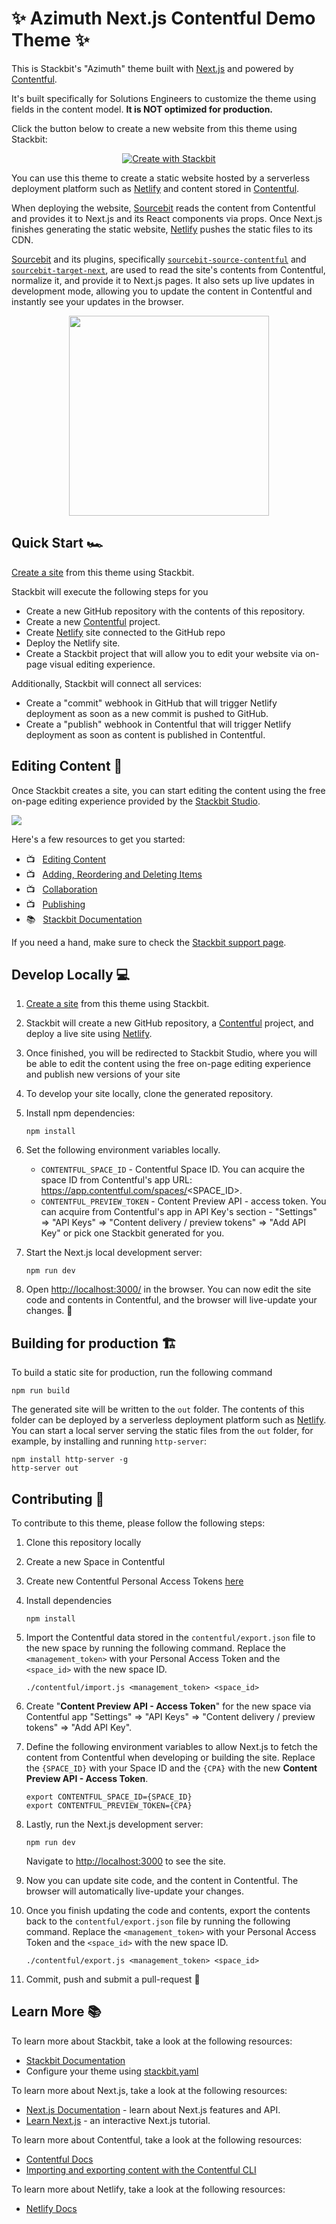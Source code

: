 # ✨ Azimuth Next.js Contentful Demo Theme ✨

This is Stackbit's "Azimuth" theme built with [Next.js](https://nextjs.org/) and powered by [Contentful](https://www.contentful.com).

It's built specifically for Solutions Engineers to customize the theme using fields in the content model. **It is NOT optimized for production.**

Click the button below to create a new website from this theme using Stackbit:

<p align="center">
  <a href="https://app.stackbit.com/create?theme=https://github.com/stackbit-sales/azimuth-next-contentful-demo&utm_source=theme-readme&utm_medium=referral&utm_campaign=stackbit_themes"><img alt="Create with Stackbit" src="https://assets.stackbit.com/badge/create-with-stackbit.svg"/></a>
</p>

You can use this theme to create a static website hosted by a serverless deployment platform such as [Netlify](https://www.netlify.com) and content stored in [Contentful](https://www.contentful.com).

When deploying the website, [Sourcebit](https://github.com/stackbithq/sourcebit) reads the content from Contentful and provides it to Next.js and its React components via props. Once Next.js finishes generating the static website, [Netlify](https://www.netlify.com) pushes the static files to its CDN.

[Sourcebit](https://github.com/stackbithq/sourcebit) and its plugins, specifically [`sourcebit-source-contentful`](https://github.com/stackbithq/sourcebit-source-contentful) and [`sourcebit-target-next`](https://github.com/stackbithq/sourcebit-target-next), are used to read the site's contents from Contentful, normalize it, and provide it to Next.js pages. It also sets up live updates in development mode, allowing you to update the content in Contentful and instantly see your updates in the browser.

<p align="center">
<img src="docs/sourcebit-contentful-nextjs.svg" width="320">
</p>

## Quick Start 🏎

[Create a site](https://app.stackbit.com/create?theme=https://github.com/stackbit-sales/azimuth-next-contentful-demo&utm_source=theme-readme&utm_medium=referral&utm_campaign=stackbit_themes) from this theme using Stackbit.

Stackbit will execute the following steps for you

- Create a new GitHub repository with the contents of this repository.
- Create a new [Contentful](https://www.contentful.com) project.
- Create [Netlify](https://www.netlify.com) site connected to the GitHub repo
- Deploy the Netlify site.
- Create a Stackbit project that will allow you to edit your website via on-page visual editing experience.

Additionally, Stackbit will connect all services:

- Create a "commit" webhook in GitHub that will trigger Netlify deployment as
  soon as a new commit is pushed to GitHub.
- Create a "publish" webhook in Contentful that will trigger Netlify deployment as
  soon as content is published in Contentful.


## Editing Content 📝

Once Stackbit creates a site, you can start editing the content using the free on-page editing experience provided by the [Stackbit Studio](https://stackbit.com?utm_source=project-readme&utm_medium=referral&utm_campaign=user_themes).

[![](https://i3.ytimg.com/vi/zd9lGRLVDm4/hqdefault.jpg)](https://stackbit.link/project-readme-lead-video)

Here's a few resources to get you started:

- 📺 &nbsp; [Editing Content](https://stackbit.link/project-readme-editing-video)
- 📺 &nbsp; [Adding, Reordering and Deleting Items](https://stackbit.link/project-readme-adding-video)
- 📺 &nbsp; [Collaboration](https://stackbit.link/project-readme-collaboration-video)
- 📺 &nbsp; [Publishing](https://stackbit.link/project-readme-publishing-video)
- 📚 &nbsp; [Stackbit Documentation](https://stackbit.link/project-readme-documentation)

If you need a hand, make sure to check the [Stackbit support page](https://stackbit.link/project-readme-support).


## Develop Locally 💻

1. [Create a site](https://app.stackbit.com/create?theme=https://github.com/stackbit-themes/azimuth-nextjs-contentful&utm_source=theme-readme&utm_medium=referral&utm_campaign=stackbit_themes) from this theme using Stackbit.

1. Stackbit will create a new GitHub repository, a [Contentful](https://www.contentful.com) project, and deploy a live site using [Netlify](https://www.netlify.com).

1. Once finished, you will be redirected to Stackbit Studio, where you will be able to edit the content using the free on-page editing experience and publish new versions of your site

1. To develop your site locally, clone the generated repository.

1. Install npm dependencies:
   
   ```shell
   npm install
   ```

1. Set the following environment variables locally.

   - `CONTENTFUL_SPACE_ID` - Contentful Space ID. You can acquire the space ID from Contentful's app URL: https://app.contentful.com/spaces/<SPACE_ID>.
   - `CONTENTFUL_PREVIEW_TOKEN` - Content Preview API - access token. You can acquire from Contentful's app in API Key's section - "Settings" => "API Keys" => "Content delivery / preview tokens" => "Add API Key" or pick one Stackbit generated for you.

1. Start the Next.js local development server:

   ```shell
   npm run dev
   ```

1. Open [http://localhost:3000/](http://localhost:3000/) in the browser. You can now edit the site code and contents in Contentful, and the browser will live-update your changes. 🎉


## Building for production 🏗

To build a static site for production, run the following command

```shell
npm run build
```

The generated site will be written to the `out` folder. The contents of this folder can be deployed by a serverless deployment platform such as [Netlify](https://www.netlify.com). You can start a local server serving the static files from the `out` folder, for example, by installing and running `http-server`:

```shell
npm install http-server -g
http-server out
```


## Contributing 🙏

To contribute to this theme, please follow the following steps:

1. Clone this repository locally

1. Create a new Space in Contentful

1. Create new Contentful Personal Access Tokens [here](https://app.contentful.com/account/profile/cma_tokens/)

1. Install dependencies

   ```shell
   npm install
   ```

1. Import the Contentful data stored in the `contentful/export.json` file to the new space by running the following command. Replace the `<management_token>` with your Personal Access Token and the `<space_id>` with the new space ID.

   ```shell
   ./contentful/import.js <management_token> <space_id>
   ```

1. Create "**Content Preview API - Access Token**" for the new space via Contentful app "Settings" => "API Keys" => "Content delivery / preview tokens" => "Add API Key".

1. Define the following environment variables to allow Next.js to fetch the content from Contentful when developing or building the site. Replace the `{SPACE_ID}` with your Space ID and the `{CPA}` with the new **Content Preview API - Access Token**.

   ```shell
   export CONTENTFUL_SPACE_ID={SPACE_ID}
   export CONTENTFUL_PREVIEW_TOKEN={CPA}
   ```

1. Lastly, run the Next.js development server:

   ```shell
   npm run dev
   ```

   Navigate to [http://localhost:3000](http://localhost:3000) to see the site.
   
1. Now you can update site code, and the content in Contentful. The browser will automatically live-update your changes.

1. Once you finish updating the code and contents, export the contents back to the `contentful/export.json` file by running the following command. Replace the `<management_token>` with your Personal Access Token and the `<space_id>` with the new space ID.

   ```shell
   ./contentful/export.js <management_token> <space_id>
   ```

1. Commit, push and submit a pull-request 🎉


## Learn More 📚

To learn more about Stackbit, take a look at the following resources:

- [Stackbit Documentation](https://www.stackbit.com/docs/)
- Configure your theme using [stackbit.yaml](https://www.stackbit.com/docs/stackbit-yaml/)

To learn more about Next.js, take a look at the following resources:

- [Next.js Documentation](https://nextjs.org/docs) - learn about Next.js features and API.
- [Learn Next.js](https://nextjs.org/learn) - an interactive Next.js tutorial.

To learn more about Contentful, take a look at the following resources:

- [Contentful Docs](https://www.contentful.com/developers/docs/)
- [Importing and exporting content with the Contentful CLI](https://www.contentful.com/developers/docs/tutorials/cli/import-and-export/)

To learn more about Netlify, take a look at the following resources:

- [Netlify Docs](https://docs.netlify.com/)
